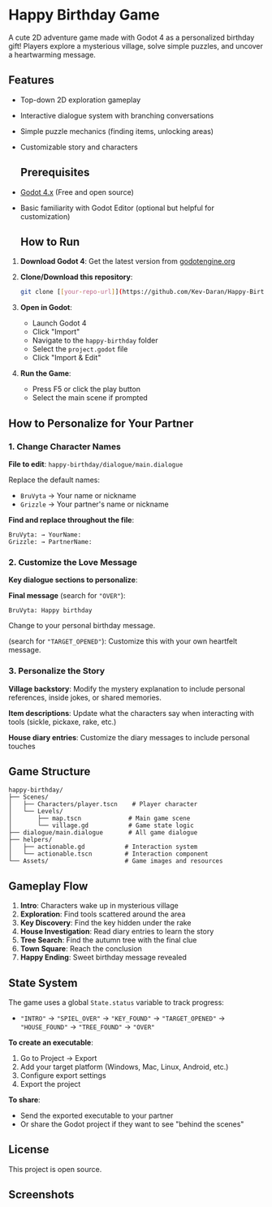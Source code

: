# Happy Birthday Game 

A cute 2D adventure game made with Godot 4 as a personalized birthday gift! Players explore a mysterious village, solve simple puzzles, and uncover a heartwarming message.

## Features

- Top-down 2D exploration gameplay
- Interactive dialogue system with branching conversations
- Simple puzzle mechanics (finding items, unlocking areas)
- Customizable story and characters

  ## Prerequisites

- [Godot 4.x](https://godotengine.org/download) (Free and open source)
- Basic familiarity with Godot Editor (optional but helpful for customization)

  ## How to Run

1. **Download Godot 4**: Get the latest version from [godotengine.org](https://godotengine.org/download)

2. **Clone/Download this repository**:
   ```bash
   git clone [[your-repo-url]](https://github.com/Kev-Daran/Happy-Birthday-Game.git)
   ```

3. **Open in Godot**:
   - Launch Godot 4
   - Click "Import"
   - Navigate to the `happy-birthday` folder
   - Select the `project.godot` file
   - Click "Import & Edit"

4. **Run the Game**:
   - Press F5 or click the play button
   - Select the main scene if prompted
  
  ## How to Personalize for Your Partner

### 1. Change Character Names

**File to edit**: `happy-birthday/dialogue/main.dialogue`

Replace the default names:
- `BruVyta` → Your name or nickname
- `Grizzle` → Your partner's name or nickname

**Find and replace throughout the file**:
```
BruVyta: → YourName:
Grizzle: → PartnerName:
```

### 2. Customize the Love Message

**Key dialogue sections to personalize**:

**Final message** (search for `"OVER"`):
```
BruVyta: Happy birthday
```
Change to your personal birthday message.

(search for `"TARGET_OPENED"`):
Customize this with your own heartfelt message.

### 3. Personalize the Story

**Village backstory**: Modify the mystery explanation to include personal references, inside jokes, or shared memories.

**Item descriptions**: Update what the characters say when interacting with tools (sickle, pickaxe, rake, etc.)

**House diary entries**: Customize the diary messages to include personal touches


## Game Structure

```
happy-birthday/
├── Scenes/
│   ├── Characters/player.tscn    # Player character
│   └── Levels/
│       ├── map.tscn             # Main game scene
│       └── village.gd           # Game state logic
├── dialogue/main.dialogue       # All game dialogue
├── helpers/
│   ├── actionable.gd           # Interaction system
│   └── actionable.tscn         # Interaction component
└── Assets/                     # Game images and resources
```


## Gameplay Flow

1. **Intro**: Characters wake up in mysterious village
2. **Exploration**: Find tools scattered around the area
3. **Key Discovery**: Find the key hidden under the rake
4. **House Investigation**: Read diary entries to learn the story
5. **Tree Search**: Find the autumn tree with the final clue
6. **Town Square**: Reach the conclusion
7. **Happy Ending**: Sweet birthday message revealed

## State System

The game uses a global `State.status` variable to track progress:
- `"INTRO"` → `"SPIEL_OVER"` → `"KEY_FOUND"` → `"TARGET_OPENED"` → `"HOUSE_FOUND"` → `"TREE_FOUND"` → `"OVER"`

**To create an executable**:
1. Go to Project → Export
2. Add your target platform (Windows, Mac, Linux, Android, etc.)
3. Configure export settings
4. Export the project

**To share**:
- Send the exported executable to your partner
- Or share the Godot project if they want to see "behind the scenes"

## License

This project is open source.

## Screenshots
